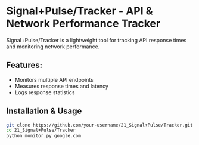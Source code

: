 # Signal+Pulse/Tracker - API & Network Performance Tracker  

Signal+Pulse/Tracker is a lightweight tool for tracking API response times and monitoring network performance.

## Features:
- Monitors multiple API endpoints  
- Measures response times and latency  
- Logs response statistics  

## Installation & Usage  
```bash
git clone https://github.com/your-username/21_Signal+Pulse/Tracker.git  
cd 21_Signal+Pulse/Tracker  
python monitor.py google.com  
